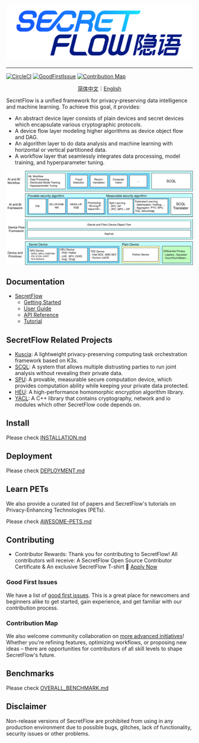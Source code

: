 <div align="center">
    <img src="docs/_static/logo-light.png">
</div>

---

[![CircleCI](https://dl.circleci.com/status-badge/img/gh/secretflow/secretflow/tree/main.svg?style=svg)](https://dl.circleci.com/status-badge/redirect/gh/secretflow/secretflow/tree/main)
[![GoodFirstIssue](https://img.shields.io/badge/SecretFlow-Good%20First%20Issue-green)](https://github.com/orgs/secretflow/projects/12/)
[![Contribution Map](https://img.shields.io/badge/SecretFlow-Contribution%20Map-1677FF?spm=60902afd.2ef5001f.0.0.3acd3d33Z26Z7u&logo=github)](https://github.com/orgs/secretflow/projects/11/)

<p align="center">
<a href="./README.zh-CN.md">简体中文</a>｜<a href="./README.md">English</a>
</p>

SecretFlow is a unified framework for privacy-preserving data intelligence and machine learning. To achieve this goal,
it provides:

- An abstract device layer consists of plain devices and secret devices which encapsulate various cryptographic protocols.
- A device flow layer modeling higher algorithms as device object flow and DAG.
- An algorithm layer to do data analysis and machine learning with horizontal or vertical partitioned data.
- A workflow layer that seamlessly integrates data processing, model training, and hyperparameter tuning.

<div align="center">
    <img src="docs/_static/secretflow_arch.svg">
</div>

## Documentation

- [SecretFlow](https://www.secretflow.org.cn/docs/secretflow/en/)
  - [Getting Started](https://www.secretflow.org.cn/docs/secretflow/en/getting_started/index.html)
  - [User Guide](https://www.secretflow.org.cn/docs/secretflow/en/user_guide/index.html)
  - [API Reference](https://www.secretflow.org.cn/docs/secretflow/en/api/index.html)
  - [Tutorial](https://www.secretflow.org.cn/docs/secretflow/en/tutorial/index.html)

## SecretFlow Related Projects

- [Kuscia](https://github.com/secretflow/kuscia): A lightweight privacy-preserving computing task orchestration framework based on K3s.
- [SCQL](https://github.com/secretflow/scql): A system that allows multiple distrusting parties to run joint analysis without revealing their private data.
- [SPU](https://github.com/secretflow/spu): A provable, measurable secure computation device, which provides computation ability while keeping your private data protected.
- [HEU](https://github.com/secretflow/heu): A high-performance homomorphic encryption algorithm library.
- [YACL](https://github.com/secretflow/yacl): A C++ library that contains cryptography, network and io modules which other SecretFlow code depends on.

## Install

Please check [INSTALLATION.md](./docs/getting_started/installation.md)

## Deployment

Please check [DEPLOYMENT.md](./docs/getting_started/deployment.md)

## Learn PETs

We also provide a curated list of papers and SecretFlow's tutorials on Privacy-Enhancing Technologies (PETs).

Please check [AWESOME-PETS.md](./docs/awesome-pets/awesome-pets.md)

## Contributing

- Contributor Rewards: Thank you for contributing to SecretFlow! All contributors will receive: A SecretFlow Open Source Contributor Certificate & An exclusive SecretFlow T-shirt 📌 [Apply Now](https://studio.secretflow.com/activity/fhelc1w2nmx0g0n/detail)

### Good First Issues
We have a list of [good first issues](https://github.com/orgs/secretflow/projects/12/). This is a great place for newcomers and beginners alike to get started, gain experience, and get familiar with our contribution process.

### Contribution Map 
We also welcome community collaboration on [more advanced initiatives](https://github.com/orgs/secretflow/projects/11/)! Whether you're refining features, optimizing workflows, or proposing new ideas – there are opportunities for contributors of all skill levels to shape SecretFlow's future. 

## Benchmarks

Please check [OVERALL_BENCHMARK.md](./docs/developer/benchmark/overall_benchmark.md)

## Disclaimer

Non-release versions of SecretFlow are prohibited from using in any production environment due to possible bugs, glitches, lack of functionality, security issues or other problems.
